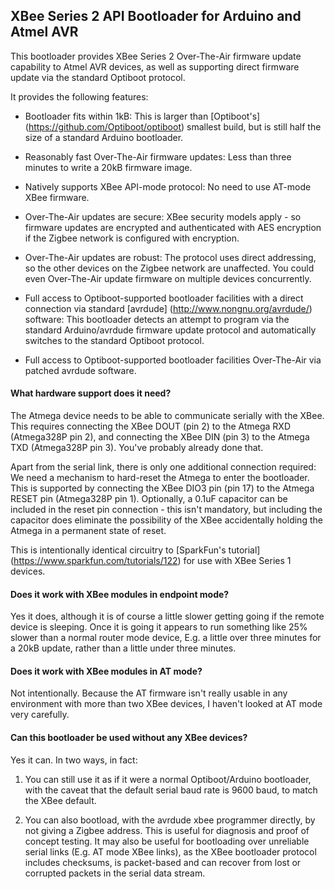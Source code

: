 ## XBee Series 2 API Bootloader for Arduino and Atmel AVR ##

This bootloader provides XBee Series 2 Over-The-Air firmware update capability to Atmel AVR devices, as well as supporting direct firmware update via the standard Optiboot protocol.

It provides the following features:

  * Bootloader fits within 1kB: This is larger than [Optiboot's]
    (https://github.com/Optiboot/optiboot) smallest build, but is still half
    the size of a standard Arduino bootloader.

  * Reasonably fast Over-The-Air firmware updates: Less than three minutes to
    write a 20kB firmware image.

  * Natively supports XBee API-mode protocol: No need to use AT-mode XBee
    firmware.

  * Over-The-Air updates are secure: XBee security models apply - so firmware
    updates are encrypted and authenticated with AES encryption if the Zigbee
    network is configured with encryption.

  * Over-The-Air updates are robust: The protocol uses direct addressing, so
    the other devices on the Zigbee network are unaffected.  You could even
    Over-The-Air update firmware on multiple devices concurrently.

  * Full access to Optiboot-supported bootloader facilities with a direct
    connection via standard [avrdude] (http://www.nongnu.org/avrdude/)
    software: This bootloader detects an attempt to program via the standard
    Arduino/avrdude firmware update protocol and automatically switches to the
    standard Optiboot protocol.

  * Full access to Optiboot-supported bootloader facilities Over-The-Air via
    patched avrdude software.


#### What hardware support does it need? ####

The Atmega device needs to be able to communicate serially with the XBee.
This requires connecting the XBee DOUT (pin 2) to the Atmega RXD (Atmega328P
pin 2), and connecting the XBee DIN (pin 3) to the Atmega TXD (Atmega328P pin
3).  You've probably already done that.

Apart from the serial link, there is only one additional connection required:
We need a mechanism to hard-reset the Atmega to enter the bootloader.  This is
supported by connecting the XBee DIO3 pin (pin 17) to the Atmega RESET pin
(Atmega328P pin 1).  Optionally, a 0.1uF capacitor can be included in the
reset pin connection - this isn't mandatory, but including the capacitor does
eliminate the possibility of the XBee accidentally holding the Atmega in a
permanent state of reset.

This is intentionally identical circuitry to [SparkFun's tutorial]
(https://www.sparkfun.com/tutorials/122) for use with XBee Series 1 devices.


#### Does it work with XBee modules in endpoint mode? ####

Yes it does, although it is of course a little slower getting going if the
remote device is sleeping.  Once it is going it appears to run something like
25% slower than a normal router mode device, E.g. a little over three minutes
for a 20kB update, rather than a little under three minutes.


#### Does it work with XBee modules in AT mode? ####

Not intentionally.  Because the AT firmware isn't really usable in any
environment with more than two XBee devices, I haven't looked at AT mode very
carefully.


#### Can this bootloader be used without any XBee devices? ####

Yes it can.  In two ways, in fact:

  1. You can still use it as if it were a normal Optiboot/Arduino bootloader,
     with the caveat that the default serial baud rate is 9600 baud, to match
     the XBee default.

  1. You can also bootload, with the avrdude xbee programmer directly, by not
     giving a Zigbee address.  This is useful for diagnosis and proof of
     concept testing.  It may also be useful for bootloading over unreliable
     serial links (E.g. AT mode XBee links), as the XBee bootloader protocol
     includes checksums, is packet-based and can recover from lost or
     corrupted packets in the serial data stream.

